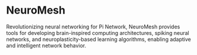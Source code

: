 # NeuroMesh
Revolutionizing neural networking for Pi Network, NeuroMesh provides tools for developing brain-inspired computing architectures, spiking neural networks, and neuroplasticity-based learning algorithms, enabling adaptive and intelligent network behavior.
